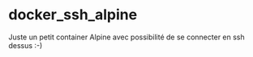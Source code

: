 # docker_ssh_alpine
Juste un petit container Alpine avec possibilité de se connecter en ssh dessus :-)
